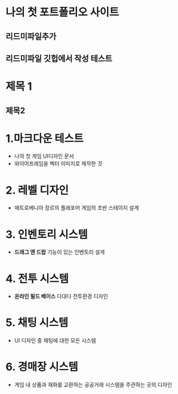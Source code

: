 # 나의 첫 포트폴리오 사이트
## 리드미파일추가
## 리드미파일 깃헙에서 작성 테스트

제목 1
=====

제목2
-----

# 1.마크다운 테스트
- 나의 첫 게임 UI디자인 문서
- 와이어프레임을 벡터 이미지로 제작한 것
# 2. 레벨 디자인
- 매트로베니아 장르의 플래포머 게임의 초반 스테이지 설계
# 3. 인벤토리 시스템
- __드래그 앤 드랍__ 기능이 있는 인벤토리 설게
# 4. 전투 시스템
- __온라인 필드 베이스__ 다대다 전투환경 디자인
# 5. 채팅 시스템
- UI 디자인 중 채팅에 대한 모든 시스템
# 6. 경매장 시스템
- 게임 내 상품과 재화를 교환하는 공공거래 시스템을 주관하는 곳의 디자인